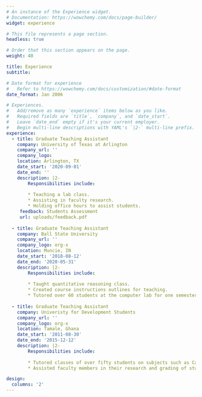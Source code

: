 ```yaml
---
# An instance of the Experience widget.
# Documentation: https://wowchemy.com/docs/page-builder/
widget: experience

# This file represents a page section.
headless: true

# Order that this section appears on the page.
weight: 40

title: Experience
subtitle:

# Date format for experience
#   Refer to https://wowchemy.com/docs/customization/#date-format
date_format: Jan 2006

# Experiences.
#   Add/remove as many `experience` items below as you like.
#   Required fields are `title`, `company`, and `date_start`.
#   Leave `date_end` empty if it's your current employer.
#   Begin multi-line descriptions with YAML's `|2-` multi-line prefix.
experience:
  - title: Graduate Teaching Assistant
    company: University of Texas at Arlington
    company_url: ''
    company_logo: 
    location: Arlington, TX
    date_start: '2020-09-01'
    date_end: ''
    description: |2-
        Responsibilities include:
        
        * Teaching a lab class.
        * Assisting in faculty research.
        * Holding office hours to assist students.
     feedback: Students Assessment
     url: uploads/feedback.pdf
        
  - title: Graduate Teaching Assistant
    company: Ball State University
    company_url: ''
    company_logo: org-x
    location: Muncie, IN
    date_start: '2018-08-12'
    date_end: '2020-05-31'
    description: |2-
        Responsibilities include:
        
        * Taught quantitative reasoning class.
        * Created course instructions outlines for teaching.
        * Tutored over 60 students at the computer lab for one semester
  
  - title: Graduate Teaching Assistant
    company: Univeristy for Development Students
    company_url: ''
    company_logo: org-x
    location: Tamale, Ghana
    date_start: '2011-08-30'
    date_end: '2015-12-12'
    description: |2-
        Responsibilities include:
        
        * Tutored classes of over fifty students on subjects such as Calculus, Statistics, Actuarial and financial mathematics for two years.
        * Assisted faculty members in their research and grading of students’ assignments and quizzes for two years.

design:
  columns: '2'
---
```

